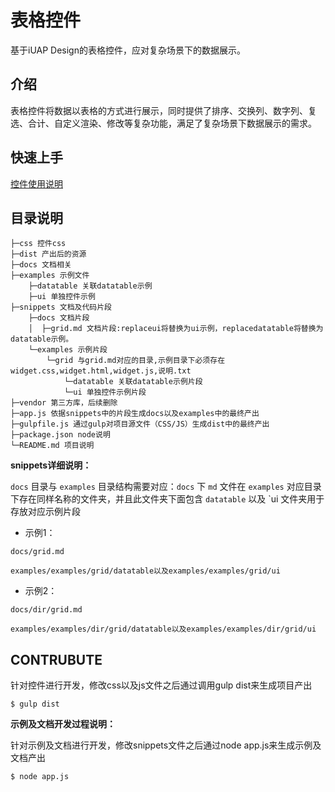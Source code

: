 # 表格控件

基于iUAP Design的表格控件，应对复杂场景下的数据展示。


## 介绍

表格控件将数据以表格的方式进行展示，同时提供了排序、交换列、数字列、复选、合计、自定义渲染、修改等复杂功能，满足了复杂场景下数据展示的需求。

## 快速上手
[控件使用说明](https://github.com/iuap-design/grid/blob/master/docs/README.md)

## 目录说明

```
├─css 控件css
├─dist 产出后的资源
├─docs 文档相关
├─examples 示例文件
    ├─datatable 关联datatable示例
	├─ui 单独控件示例
├─snippets 文档及代码片段
    ├─docs 文档片段
    │  ├─grid.md 文档片段:replaceui将替换为ui示例，replacedatatable将替换为datatable示例。
    └─examples 示例片段
        └─grid 与grid.md对应的目录,示例目录下必须存在widget.css,widget.html,widget.js,说明.txt
			└─datatable 关联datatable示例片段
			└─ui 单独控件示例片段
├─vendor 第三方库，后续删除
├─app.js 依据snippets中的片段生成docs以及examples中的最终产出
├─gulpfile.js 通过gulp对项目源文件（CSS/JS）生成dist中的最终产出
├─package.json node说明
└─README.md 项目说明
```

**snippets详细说明：**

`docs` 目录与 `examples` 目录结构需要对应：`docs` 下 `md` 文件在 `examples` 对应目录下存在同样名称的文件夹，并且此文件夹下面包含 `datatable` 以及 `ui 文件夹用于存放对应示例片段

- 示例1：

```
docs/grid.md

examples/examples/grid/datatable以及examples/examples/grid/ui
```

- 示例2：

```
docs/dir/grid.md

examples/examples/dir/grid/datatable以及examples/examples/dir/grid/ui
```

## CONTRUBUTE

针对控件进行开发，修改css以及js文件之后通过调用gulp dist来生成项目产出

```
$ gulp dist
```

**示例及文档开发过程说明：**

针对示例及文档进行开发，修改snippets文件之后通过node app.js来生成示例及文档产出

```
$ node app.js
```
